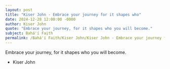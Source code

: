 ```yaml
---
layout: post
title: "Kiser John - Embrace your journey for it shapes who"
date: 2024-12-28 12:00:00 -0000
author: Kiser John
quote: "Embrace your journey, for it shapes who you will become."
subject: Bahá'í Faith
permalink: /Bahá'í Faith/Kiser John/Kiser John - Embrace your journey for it shapes who
---
```


Embrace your journey, for it shapes who you will become.

- Kiser John
